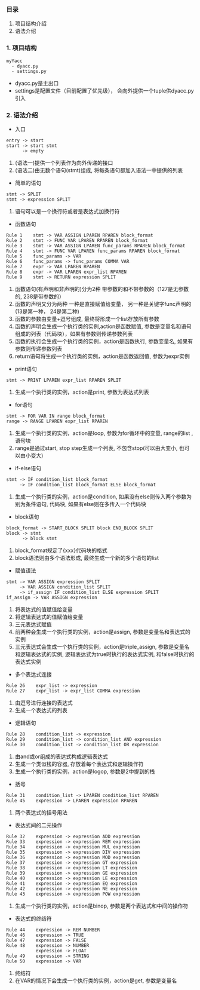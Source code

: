 
### 目录
1. 项目结构介绍
2. 语法介绍


### 1. 项目结构

```
myYacc
  - dyacc.py
  - settings.py
```
- dyacc.py是主出口
- settings是配置文件（目前配置了优先级）， 会向外提供一个tuple供dyacc.py引入


### 2. 语法介绍
- 入口

```
entry -> start
start -> start stmt
      -> empty
```
1. (语法一)提供一个列表作为向外传递的接口
2. (语法二)由无数个语句(stmt)组成, 将每条语句都加入语法一中提供的列表

- 简单的语句

```
stmt -> SPLIT
stmt -> expression SPLIT
```
1. 语句可以是一个换行符或者是表达式加换行符

- 函数语句

```
Rule 1    stmt -> VAR ASSIGN LPAREN RPAREN block_format
Rule 2    stmt -> FUNC VAR LPAREN RPAREN block_format
Rule 3    stmt -> VAR ASSIGN LPAREN func_params RPAREN block_format
Rule 4    stmt -> FUNC VAR LPAREN func_params RPAREN block_format
Rule 5    func_params -> VAR
Rule 6    func_params -> func_params COMMA VAR
Rule 7    expr -> VAR LPAREN RPAREN
Rule 8    expr -> VAR LPAREN expr_list RPAREN
Rule 9    stmt -> RETURN expression SPLIT
```
1. 函数语句(有声明和非声明的)分为2种 带参数的和不带参数的（127是无参数的, 238是带参数的）
2. 函数的声明又分为两种 一种是直接赋值给变量， 另一种是关键字func声明的 (13是第一种， 24是第二种)
3. 函数的参数由变量+逗号组成, 最终将形成一个list存放所有参数
4. 函数的声明会生成一个执行类的实例,action是函数赋值, 参数是变量名和语句组成的列表（代码块），如果有参数则传递参数列表
5. 函数的执行会生成一个执行类的实例，action是函数执行, 参数变量名, 如果有参数则传递参数列表
6. return语句将生成一个执行类的实例，action是函数返回值, 参数为expr实例

- print语句

```
stmt -> PRINT LPAREN expr_list RPAREN SPLIT
```
1. 生成一个执行类的实例，action是print, 参数为表达式列表

- for语句

```
stmt -> FOR VAR IN range block_format
range -> RANGE LPAREN expr_list RPAREN
```
1.  生成一个执行类的实例，action是loop, 参数为for循环中的变量, range的list ,语句块
2. range是通过start, stop step生成一个列表, 不包含stop(可以由大变小, 也可以由小变大)

- if-else语句

```
stmt -> IF condition_list block_format
     -> IF condition_list block_format ELSE block_format
```
1.  生成一个执行类的实例，action是condition, 如果没有else则传入两个参数为别为条件语句, 代码块, 如果有else则在多传入一个代码块 

- block语句

```
block_format -> START_BLOCK SPLIT block END_BLOCK SPLIT
block -> stmt
      -> block stmt
```
1. block_format规定了{xxx}代码块的格式
2. block语法则由多个语法形成, 最终生成一个新的多个语句的list

- 赋值语法

```
stmt -> VAR ASSIGN expression SPLIT
     -> VAR ASSIGN condition_list SPLIT
     -> if_assign IF condition_list ELSE expression SPLIT
if_assign -> VAR ASSIGN expression
```
1. 将表达式的值赋值给变量
2. 将逻辑表达式的值赋值给变量
3. 三元表达式赋值
4. 前两种会生成一个执行类的实例，action是assign, 参数是变量名和表达式的实例
5. 三元表达式会生成一个执行类的实例，action是triple_assign, 参数是变量名和逻辑表达式的实例, 逻辑表达式为true时执行的表达式实例, 和false时执行的表达式实例

- 多个表达式连接

```
Rule 26    expr_list -> expression
Rule 27    expr_list -> expr_list COMMA expression
```
1. 由逗号进行连接的表达式
2. 生成一个表达式的列表

- 逻辑语句

```
Rule 28    condition_list -> expression
Rule 29    condition_list -> condition_list AND expression
Rule 30    condition_list -> condition_list OR expression
```
1. 由and或or组成的表达式构成逻辑表达式
2. 生成一个类似栈的容器, 存放着每个表达式和逻辑操作符
3. 生成一个执行类的实例，action是logop, 参数是2中提到的栈

- 括号

```
Rule 31    condition_list -> LPAREN condition_list RPAREN
Rule 45    expression -> LPAREN expression RPAREN
```
1. 两个表达式的括号用法


- 表达式间的二元操作

```
Rule 32    expression -> expression ADD expression
Rule 33    expression -> expression REM expression
Rule 34    expression -> expression MUL expression
Rule 35    expression -> expression DIV expression
Rule 36    expression -> expression MOD expression
Rule 37    expression -> expression GT expression
Rule 38    expression -> expression LT expression
Rule 39    expression -> expression GE expression
Rule 40    expression -> expression LE expression
Rule 41    expression -> expression EQ expression
Rule 42    expression -> expression NE expression
Rule 43    expression -> expression POW expression
```
1. 生成一个执行类的实例，action是binop, 参数是两个表达式和中间的操作符

- 表达式的终结符
```
Rule 44    expression -> REM NUMBER
Rule 46    expression -> TRUE
Rule 47    expression -> FALSE
Rule 48    expression -> NUMBER
		   expression -> FLOAT
Rule 49    expression -> STRING
Rule 50    expression -> VAR
```
1. 终结符
2. 在VAR的情况下会生成一个执行类的实例，action是get, 参数是变量名